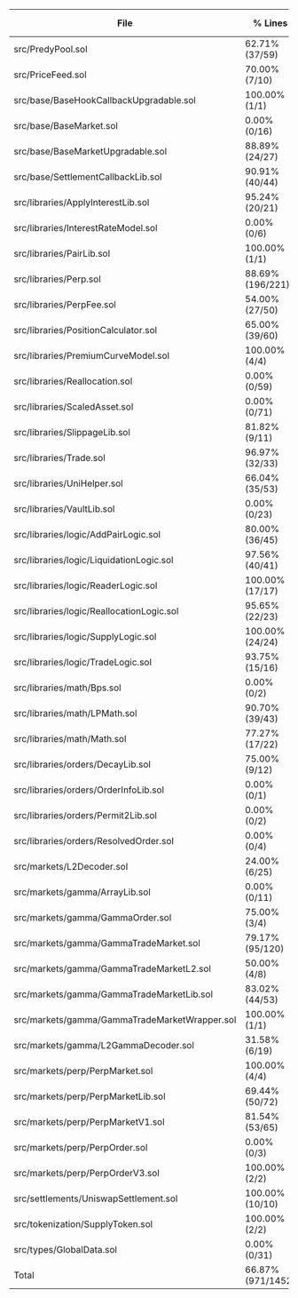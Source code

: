 | File                                             | % Lines            | % Statements       | % Branches       | % Funcs          |
|--------------------------------------------------|--------------------|--------------------|------------------|------------------|
| src/PredyPool.sol                                | 62.71% (37/59)     | 66.20% (47/71)     | 18.18% (4/22)    | 74.07% (20/27)   |
| src/PriceFeed.sol                                | 70.00% (7/10)      | 72.22% (13/18)     | 50.00% (2/4)     | 50.00% (1/2)     |
| src/base/BaseHookCallbackUpgradable.sol          | 100.00% (1/1)      | 100.00% (1/1)      | 100.00% (0/0)    | 100.00% (1/1)    |
| src/base/BaseMarket.sol                          | 0.00% (0/16)       | 0.00% (0/23)       | 0.00% (0/4)      | 0.00% (0/11)     |
| src/base/BaseMarketUpgradable.sol                | 88.89% (24/27)     | 90.48% (38/42)     | 83.33% (5/6)     | 84.62% (11/13)   |
| src/base/SettlementCallbackLib.sol               | 90.91% (40/44)     | 93.33% (56/60)     | 73.08% (19/26)   | 100.00% (6/6)    |
| src/libraries/ApplyInterestLib.sol               | 95.24% (20/21)     | 95.83% (23/24)     | 87.50% (7/8)     | 100.00% (3/3)    |
| src/libraries/InterestRateModel.sol              | 0.00% (0/6)        | 0.00% (0/6)        | 0.00% (0/2)      | 0.00% (0/1)      |
| src/libraries/PairLib.sol                        | 100.00% (1/1)      | 100.00% (3/3)      | 100.00% (0/0)    | 100.00% (1/1)    |
| src/libraries/Perp.sol                           | 88.69% (196/221)   | 88.59% (233/263)   | 85.23% (75/88)   | 90.91% (20/22)   |
| src/libraries/PerpFee.sol                        | 54.00% (27/50)     | 55.22% (37/67)     | 50.00% (7/14)    | 50.00% (3/6)     |
| src/libraries/PositionCalculator.sol             | 65.00% (39/60)     | 67.42% (60/89)     | 45.00% (9/20)    | 71.43% (10/14)   |
| src/libraries/PremiumCurveModel.sol              | 100.00% (4/4)      | 100.00% (5/5)      | 100.00% (2/2)    | 100.00% (1/1)    |
| src/libraries/Reallocation.sol                   | 0.00% (0/59)       | 0.00% (0/81)       | 0.00% (0/26)     | 0.00% (0/9)      |
| src/libraries/ScaledAsset.sol                    | 0.00% (0/71)       | 0.00% (0/91)       | 0.00% (0/48)     | 0.00% (0/15)     |
| src/libraries/SlippageLib.sol                    | 81.82% (9/11)      | 88.24% (15/17)     | 91.67% (11/12)   | 100.00% (1/1)    |
| src/libraries/Trade.sol                          | 96.97% (32/33)     | 97.83% (45/46)     | 83.33% (5/6)     | 100.00% (6/6)    |
| src/libraries/UniHelper.sol                      | 66.04% (35/53)     | 64.62% (42/65)     | 31.25% (5/16)    | 71.43% (5/7)     |
| src/libraries/VaultLib.sol                       | 0.00% (0/23)       | 0.00% (0/23)       | 0.00% (0/10)     | 0.00% (0/2)      |
| src/libraries/logic/AddPairLogic.sol             | 80.00% (36/45)     | 82.69% (43/52)     | 44.44% (8/18)    | 69.23% (9/13)    |
| src/libraries/logic/LiquidationLogic.sol         | 97.56% (40/41)     | 97.83% (45/46)     | 81.25% (13/16)   | 100.00% (3/3)    |
| src/libraries/logic/ReaderLogic.sol              | 100.00% (17/17)    | 100.00% (20/20)    | 100.00% (0/0)    | 100.00% (5/5)    |
| src/libraries/logic/ReallocationLogic.sol        | 95.65% (22/23)     | 96.00% (24/25)     | 90.00% (9/10)    | 100.00% (1/1)    |
| src/libraries/logic/SupplyLogic.sol              | 100.00% (24/24)    | 100.00% (22/22)    | 75.00% (6/8)     | 100.00% (4/4)    |
| src/libraries/logic/TradeLogic.sol               | 93.75% (15/16)     | 94.12% (16/17)     | 50.00% (1/2)     | 100.00% (2/2)    |
| src/libraries/math/Bps.sol                       | 0.00% (0/2)        | 0.00% (0/6)        | 100.00% (0/0)    | 0.00% (0/2)      |
| src/libraries/math/LPMath.sol                    | 90.70% (39/43)     | 93.85% (61/65)     | 95.00% (19/20)   | 100.00% (8/8)    |
| src/libraries/math/Math.sol                      | 77.27% (17/22)     | 71.43% (25/35)     | 78.57% (11/14)   | 75.00% (6/8)     |
| src/libraries/orders/DecayLib.sol                | 75.00% (9/12)      | 78.57% (11/14)     | 62.50% (5/8)     | 100.00% (2/2)    |
| src/libraries/orders/OrderInfoLib.sol            | 0.00% (0/1)        | 0.00% (0/2)        | 100.00% (0/0)    | 0.00% (0/1)      |
| src/libraries/orders/Permit2Lib.sol              | 0.00% (0/2)        | 0.00% (0/4)        | 100.00% (0/0)    | 0.00% (0/2)      |
| src/libraries/orders/ResolvedOrder.sol           | 0.00% (0/4)        | 0.00% (0/6)        | 0.00% (0/4)      | 0.00% (0/1)      |
| src/markets/L2Decoder.sol                        | 24.00% (6/25)      | 24.00% (6/25)      | 0.00% (0/2)      | 33.33% (1/3)     |
| src/markets/gamma/ArrayLib.sol                   | 0.00% (0/11)       | 0.00% (0/14)       | 0.00% (0/2)      | 0.00% (0/4)      |
| src/markets/gamma/GammaOrder.sol                 | 75.00% (3/4)       | 75.00% (6/8)       | 100.00% (0/0)    | 66.67% (2/3)     |
| src/markets/gamma/GammaTradeMarket.sol           | 79.17% (95/120)    | 78.34% (123/157)   | 60.42% (29/48)   | 88.24% (15/17)   |
| src/markets/gamma/GammaTradeMarketL2.sol         | 50.00% (4/8)       | 40.00% (4/10)      | 100.00% (0/0)    | 50.00% (1/2)     |
| src/markets/gamma/GammaTradeMarketLib.sol        | 83.02% (44/53)     | 85.14% (63/74)     | 59.38% (19/32)   | 100.00% (6/6)    |
| src/markets/gamma/GammaTradeMarketWrapper.sol    | 100.00% (1/1)      | 100.00% (2/2)      | 100.00% (0/0)    | 100.00% (1/1)    |
| src/markets/gamma/L2GammaDecoder.sol             | 31.58% (6/19)      | 35.00% (7/20)      | 50.00% (1/2)     | 66.67% (2/3)     |
| src/markets/perp/PerpMarket.sol                  | 100.00% (4/4)      | 100.00% (6/6)      | 100.00% (0/0)    | 100.00% (1/1)    |
| src/markets/perp/PerpMarketLib.sol               | 69.44% (50/72)     | 74.07% (80/108)    | 46.88% (30/64)   | 100.00% (6/6)    |
| src/markets/perp/PerpMarketV1.sol                | 81.54% (53/65)     | 85.71% (72/84)     | 73.08% (19/26)   | 83.33% (10/12)   |
| src/markets/perp/PerpOrder.sol                   | 0.00% (0/3)        | 0.00% (0/6)        | 100.00% (0/0)    | 0.00% (0/2)      |
| src/markets/perp/PerpOrderV3.sol                 | 100.00% (2/2)      | 100.00% (4/4)      | 100.00% (0/0)    | 100.00% (2/2)    |
| src/settlements/UniswapSettlement.sol            | 100.00% (10/10)    | 100.00% (10/10)    | 100.00% (2/2)    | 100.00% (4/4)    |
| src/tokenization/SupplyToken.sol                 | 100.00% (2/2)      | 100.00% (2/2)      | 100.00% (0/0)    | 100.00% (2/2)    |
| src/types/GlobalData.sol                         | 0.00% (0/31)       | 0.00% (0/36)       | 0.00% (0/12)     | 0.00% (0/7)      |
| Total                                       | 66.87% (971/1452) | 67.73% (1270/1875) | 53.48% (323/604) | 66.18% (182/275) |